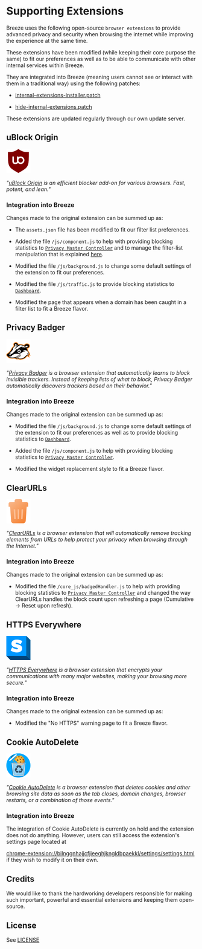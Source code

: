 # Supporting Extensions

Breeze uses the following open-source `browser extensions` to provide advanced privacy and security when browsing the internet while improving the experience at the same time.

These extensions have been modified (while keeping their core purpose the same) to fit our preferences as well as to be able to communicate with other internal services within Breeze.

They are integrated into Breeze (meaning users cannot see or interact with them in a traditional way) using the following patches:

-  [internal-extensions-installer.patch](../../../breeze-core/tree/main/patches/core/breeze/internal-extensions-installer.patch)

-  [hide-internal-extensions.patch](../../../breeze-core/tree/main/patches/core/breeze/hide-internal-extensions.patch)

These extensions are updated regularly through our own update server.

## uBlock Origin

![uBlock Origin](misc/uBlock.png  "uBlock Origin")

_"[uBlock Origin](https://github.com/gorhill/uBlock) is an efficient blocker add-on for various browsers. Fast, potent, and lean."_

### Integration into Breeze

Changes made to the original extension can be summed up as:

- The `assets.json` file has been modified to fit our filter list preferences.

- Added the file `/js/component.js` to help with providing blocking statistics to [`Privacy Master Controller`](../../../privacy-master-controller) and to manage the filter-list manipulation that is explained [here](../../../privacy-master-controller#popup-elements).

- Modified the file `/js/background.js` to change some default settings of the extension to fit our preferences.

- Modified the file `/js/traffic.js` to provide blocking statistics to [`Dashboard`](../../../breeze-dashboard).

- Modified the page that appears when a domain has been caught in a filter list to fit a Breeze flavor.

## Privacy Badger

![Privacy Badger](misc/privacyBadger.png  "Privacy Badger")

  _"[Privacy Badger](https://github.com/EFForg/privacybadger) is a browser extension that automatically learns to block invisible trackers. Instead of keeping lists of what to block, Privacy Badger automatically discovers trackers based on their behavior."_

### Integration into Breeze

Changes made to the original extension can be summed up as:

- Modified the file `/js/background.js` to change some default settings of the extension to fit our preferences as well as to provide blocking statistics to [`Dashboard`](../../../breeze-dashboard).

- Added the file `/js/component.js` to help with providing blocking statistics to [`Privacy Master Controller`](../../../privacy-master-controller).

- Modified the widget replacement style to fit a Breeze flavor.

## ClearURLs

![ClearURLs](misc/clearURLs.png  "ClearURLs")

_"[ClearURLs](https://gitlab.com/KevinRoebert/ClearUrls) is a browser extension that will automatically remove tracking elements from URLs to help protect your privacy when browsing through the Internet."_
 
### Integration into Breeze

Changes made to the original extension can be summed up as:

- Modified the file `/core_js/badgedHandler.js` to help with providing blocking statistics to [`Privacy Master Controller`](../../../privacy-master-controller) and changed the way ClearURLs handles the block count upon refreshing a page (Cumulative -> Reset upon refresh).

## HTTPS Everywhere

![HTTPS Everywhere](misc/HTTPSEverywhere.png  "HTTPS Everywhere")

_"[HTTPS Everywhere](https://github.com/EFForg/https-everywhere/) is a browser extension that encrypts your communications with many major websites, making your browsing more secure."_

### Integration into Breeze

Changes made to the original extension can be summed up as:

- Modified the "No HTTPS" warning page to fit a Breeze flavor.

## Cookie AutoDelete

![Cookie AutoDelete](misc/CAD.png  "Cookie AutoDelete")

_"[Cookie AutoDelete](https://github.com/Cookie-AutoDelete/) is a browser extension that deletes cookies and other browsing site data as soon as the tab closes, domain changes, browser restarts, or a combination of those events."_

### Integration into Breeze

The integration of Cookie AutoDelete is currently on hold and the extension does not do anything. However, users can still access the extension's settings page located at

[chrome-extension://bilnggnhajjcfjieeghjkngldbpaekkl/settings/settings.html](chrome-extension://bilnggnhajjcfjieeghjkngldbpaekkl/settings/settings.html) if they wish to modify it on their own.

## Credits

We would like to thank the hardworking developers responsible for making such important, powerful and essential extensions and keeping them open-source.

## License

See [LICENSE](LICENSE)
